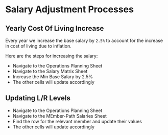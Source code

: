 # Salary Adjustment Processes

## Yearly Cost Of Living Increase

Every year we increase the base salary by `2.5%` to account for the increase in cost of living due to inflation.

Here are the steps for increasing the salary:

- Navigate to the Operations Planning Sheet
- Navigate to the Salary Matrix Sheet
- Increase the Min Base Salary by 2.5%
- The other cells will update accordingly

## Updating L/R Levels

- Navigate to the Operations Planning Sheet
- Navigate to the MEmber-Path Salaries Sheet
- Find the row for the relevant member and update their values
- The other cells will update accordingly